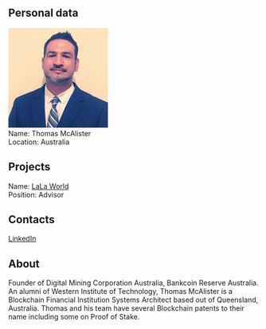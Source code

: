 ## Personal data
![thomas mcalister photo](photo/thomas_mcalister.jpg)  
Name:   Thomas McAlister  
Location: Australia  
## Projects 
Name: [LaLa World](../projects/lala_world.md)  
Position: Advisor   
## Contacts
[LinkedIn](https://www.linkedin.com/in/thomas-mcalister-8a939a128/)    
## About
Founder of Digital Mining Corporation Australia, Bankcoin Reserve Australia. An alumni of Western Institute of Technology, Thomas McAlister is
a Blockchain Financial Institution Systems Architect based out of Queensland, Australia. Thomas and his team have several Blockchain patents
to their name including some on Proof of Stake. 
